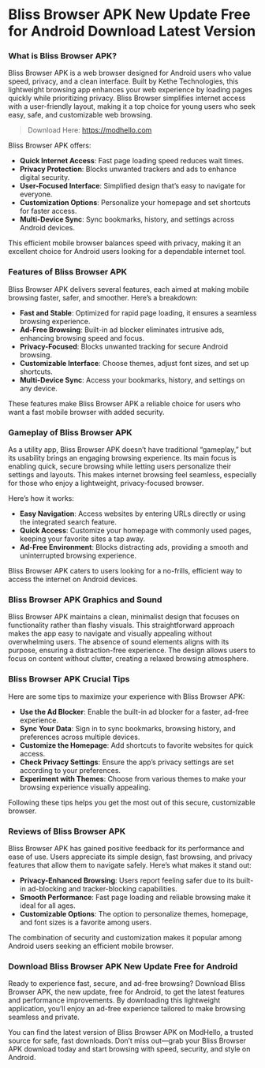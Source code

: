 # Bliss Browser APK New Update Free for Android Download Latest Version

### What is Bliss Browser APK?

Bliss Browser APK is a web browser designed for Android users who value speed, privacy, and a clean interface. Built by Kethe Technologies, this lightweight browsing app enhances your web experience by loading pages quickly while prioritizing privacy. Bliss Browser simplifies internet access with a user-friendly layout, making it a top choice for young users who seek easy, safe, and customizable web browsing.

>Download Here: https://modhello.com

Bliss Browser APK offers:
- **Quick Internet Access**: Fast page loading speed reduces wait times.
- **Privacy Protection**: Blocks unwanted trackers and ads to enhance digital security.
- **User-Focused Interface**: Simplified design that’s easy to navigate for everyone.
- **Customization Options**: Personalize your homepage and set shortcuts for faster access.
- **Multi-Device Sync**: Sync bookmarks, history, and settings across Android devices.

This efficient mobile browser balances speed with privacy, making it an excellent choice for Android users looking for a dependable internet tool.

### Features of Bliss Browser APK

Bliss Browser APK delivers several features, each aimed at making mobile browsing faster, safer, and smoother. Here’s a breakdown:

- **Fast and Stable**: Optimized for rapid page loading, it ensures a seamless browsing experience.
- **Ad-Free Browsing**: Built-in ad blocker eliminates intrusive ads, enhancing browsing speed and focus.
- **Privacy-Focused**: Blocks unwanted tracking for secure Android browsing.
- **Customizable Interface**: Choose themes, adjust font sizes, and set up shortcuts.
- **Multi-Device Sync**: Access your bookmarks, history, and settings on any device.

These features make Bliss Browser APK a reliable choice for users who want a fast mobile browser with added security.

### Gameplay of Bliss Browser APK

As a utility app, Bliss Browser APK doesn’t have traditional “gameplay,” but its usability brings an engaging browsing experience. Its main focus is enabling quick, secure browsing while letting users personalize their settings and layouts. This makes internet browsing feel seamless, especially for those who enjoy a lightweight, privacy-focused browser.

Here’s how it works:
- **Easy Navigation**: Access websites by entering URLs directly or using the integrated search feature.
- **Quick Access**: Customize your homepage with commonly used pages, keeping your favorite sites a tap away.
- **Ad-Free Environment**: Blocks distracting ads, providing a smooth and uninterrupted browsing experience.

Bliss Browser APK caters to users looking for a no-frills, efficient way to access the internet on Android devices.

### Bliss Browser APK Graphics and Sound

Bliss Browser APK maintains a clean, minimalist design that focuses on functionality rather than flashy visuals. This straightforward approach makes the app easy to navigate and visually appealing without overwhelming users. The absence of sound elements aligns with its purpose, ensuring a distraction-free experience. The design allows users to focus on content without clutter, creating a relaxed browsing atmosphere.

### Bliss Browser APK Crucial Tips

Here are some tips to maximize your experience with Bliss Browser APK:

- **Use the Ad Blocker**: Enable the built-in ad blocker for a faster, ad-free experience.
- **Sync Your Data**: Sign in to sync bookmarks, browsing history, and preferences across multiple devices.
- **Customize the Homepage**: Add shortcuts to favorite websites for quick access.
- **Check Privacy Settings**: Ensure the app’s privacy settings are set according to your preferences.
- **Experiment with Themes**: Choose from various themes to make your browsing experience visually appealing.

Following these tips helps you get the most out of this secure, customizable browser.

### Reviews of Bliss Browser APK

Bliss Browser APK has gained positive feedback for its performance and ease of use. Users appreciate its simple design, fast browsing, and privacy features that allow them to navigate safely. Here’s what makes it stand out:

- **Privacy-Enhanced Browsing**: Users report feeling safer due to its built-in ad-blocking and tracker-blocking capabilities.
- **Smooth Performance**: Fast page loading and reliable browsing make it ideal for all ages.
- **Customizable Options**: The option to personalize themes, homepage, and font sizes is a favorite among users.
  
The combination of security and customization makes it popular among Android users seeking an efficient mobile browser.

### Download Bliss Browser APK New Update Free for Android

Ready to experience fast, secure, and ad-free browsing? Download Bliss Browser APK, the new update, free for Android, to get the latest features and performance improvements. By downloading this lightweight application, you’ll enjoy an ad-free experience tailored to make browsing seamless and private.

You can find the latest version of Bliss Browser APK on ModHello, a trusted source for safe, fast downloads. Don’t miss out—grab your Bliss Browser APK download today and start browsing with speed, security, and style on Android.
